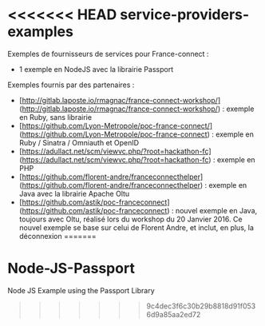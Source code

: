 <<<<<<< HEAD
service-providers-examples
==========================

Exemples de fournisseurs de services pour France-connect :
- 1 exemple en NodeJS avec la librairie Passport

Exemples fournis par des partenaires : 
- [http://gitlab.laposte.io/rmagnac/france-connect-workshop/] (http://gitlab.laposte.io/rmagnac/france-connect-workshop/) : exemple en Ruby, sans librairie
- [https://github.com/Lyon-Metropole/poc-france-connect/] (https://github.com/Lyon-Metropole/poc-france-connect) : exemple en Ruby / Sinatra / Omniauth et OpenID
- [https://adullact.net/scm/viewvc.php/?root=hackathon-fc] (https://adullact.net/scm/viewvc.php/?root=hackathon-fc) : exemple en PHP
- [https://github.com/florent-andre/franceconnecthelper] (https://github.com/florent-andre/franceconnecthelper) : exemple en Java avec la librairie Apache Oltu
- [https://github.com/astik/poc-franceconnect] (https://github.com/astik/poc-franceconnect) : nouvel exemple en Java, toujours avec Oltu, réalisé lors du workshop du 20 Janvier 2016. Ce nouvel exemple se base sur celui de Florent Andre, et inclut, en plus, la déconnexion
=======
# Node-JS-Passport
Node JS Example using the Passport Library
>>>>>>> 9c4dec3f6c30b29b8818d91f0536d9a85aa2ed72
